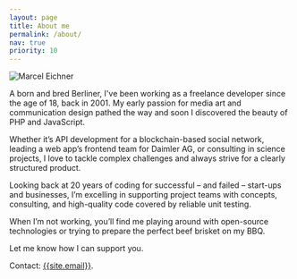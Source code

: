 ```yaml
---
layout: page
title: About me
permalink: /about/
nav: true
priority: 10
---
```

<img class="post-image-pushed-right post-image-25p" src="{{ site.baseurl }}/assets/202006-Potsdam.jpg" title="Marcel Eichner" />

A born and bred Berliner, I've been working as a freelance developer since the age of 18, back in 2001. My early passion for media art and communication design pathed the way and soon I discovered the beauty of PHP and JavaScript. 

Whether it’s API development for a blockchain-based social network, leading a web app’s frontend team for Daimler AG, or consulting in science projects, I love to tackle complex challenges and always strive for a clearly structured product. 

Looking back at 20 years of coding for successful – and failed – start-ups and businesses, I’m excelling in supporting project teams with concepts, consulting, and high-quality code covered by reliable unit testing.   

When I’m not working, you’ll find me playing around with open-source technologies or trying to prepare the perfect beef brisket on my BBQ.

Let me know how I can support you.

Contact: [{{site.email}}](mailto:{{site.email}}).
